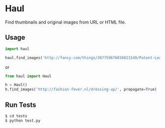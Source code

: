 Haul
====

Find thumbnails and original images from URL or HTML file.


## Usage

``` py
import haul

haul.find_images('http://fancy.com/things/307759676836021549/Patent-Leather-Heels-by-Jimmy-Choo')
```

or

``` py
from haul import Haul

h = Haul()
h.find_images('http://fashion-fever.nl/dressing-up/', propagate=True)
```


## Run Tests

``` bash
$ cd tests
$ python test.py
```
